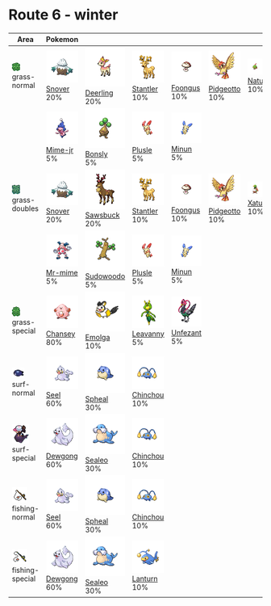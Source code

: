 # Route 6 - winter

| Area                                                                             | Pokemon                                                                                      | &nbsp;                                                                                          | &nbsp;                                                                                         | &nbsp;                                                                                        | &nbsp;                                                                                           | &nbsp;                                                                                 |
| -------------------------------------------------------------------------------- | -------------------------------------------------------------------------------------------- | ----------------------------------------------------------------------------------------------- | ---------------------------------------------------------------------------------------------- | --------------------------------------------------------------------------------------------- | ------------------------------------------------------------------------------------------------ | -------------------------------------------------------------------------------------- |
| ![grass-normal](../../img/items/grass-normal.png)<br/>grass-normal<br/>          | ![snover](../../img/pokemon/459.png) <br/>[Snover](/blaze-black-wiki/pokemon/459) <br/>20%   | ![deerling](../../img/pokemon/585.png) <br/>[Deerling](/blaze-black-wiki/pokemon/585) <br/>20%  | ![stantler](../../img/pokemon/234.png) <br/>[Stantler](/blaze-black-wiki/pokemon/234) <br/>10% | ![foongus](../../img/pokemon/590.png) <br/>[Foongus](/blaze-black-wiki/pokemon/590) <br/>10%  | ![pidgeotto](../../img/pokemon/017.png) <br/>[Pidgeotto](/blaze-black-wiki/pokemon/017) <br/>10% | ![natu](../../img/pokemon/177.png) <br/>[Natu](/blaze-black-wiki/pokemon/177) <br/>10% |
|                                                                                  | ![mime-jr](../../img/pokemon/439.png) <br/>[Mime-jr](/blaze-black-wiki/pokemon/439) <br/>5%  | ![bonsly](../../img/pokemon/438.png) <br/>[Bonsly](/blaze-black-wiki/pokemon/438) <br/>5%       | ![plusle](../../img/pokemon/311.png) <br/>[Plusle](/blaze-black-wiki/pokemon/311) <br/>5%      | ![minun](../../img/pokemon/312.png) <br/>[Minun](/blaze-black-wiki/pokemon/312) <br/>5%       |
| ![grass-doubles](../../img/items/grass-doubles.png)<br/>grass-doubles<br/>       | ![snover](../../img/pokemon/459.png) <br/>[Snover](/blaze-black-wiki/pokemon/459) <br/>20%   | ![sawsbuck](../../img/pokemon/586.png) <br/>[Sawsbuck](/blaze-black-wiki/pokemon/586) <br/>20%  | ![stantler](../../img/pokemon/234.png) <br/>[Stantler](/blaze-black-wiki/pokemon/234) <br/>10% | ![foongus](../../img/pokemon/590.png) <br/>[Foongus](/blaze-black-wiki/pokemon/590) <br/>10%  | ![pidgeotto](../../img/pokemon/017.png) <br/>[Pidgeotto](/blaze-black-wiki/pokemon/017) <br/>10% | ![xatu](../../img/pokemon/178.png) <br/>[Xatu](/blaze-black-wiki/pokemon/178) <br/>10% |
|                                                                                  | ![mr-mime](../../img/pokemon/122.png) <br/>[Mr-mime](/blaze-black-wiki/pokemon/122) <br/>5%  | ![sudowoodo](../../img/pokemon/185.png) <br/>[Sudowoodo](/blaze-black-wiki/pokemon/185) <br/>5% | ![plusle](../../img/pokemon/311.png) <br/>[Plusle](/blaze-black-wiki/pokemon/311) <br/>5%      | ![minun](../../img/pokemon/312.png) <br/>[Minun](/blaze-black-wiki/pokemon/312) <br/>5%       |
| ![grass-special](../../img/items/grass-special.png)<br/>grass-special<br/>       | ![chansey](../../img/pokemon/113.png) <br/>[Chansey](/blaze-black-wiki/pokemon/113) <br/>80% | ![emolga](../../img/pokemon/587.png) <br/>[Emolga](/blaze-black-wiki/pokemon/587) <br/>10%      | ![leavanny](../../img/pokemon/542.png) <br/>[Leavanny](/blaze-black-wiki/pokemon/542) <br/>5%  | ![unfezant](../../img/pokemon/521.png) <br/>[Unfezant](/blaze-black-wiki/pokemon/521) <br/>5% |
| ![surf-normal](../../img/items/surf-normal.png)<br/>surf-normal<br/>             | ![seel](../../img/pokemon/086.png) <br/>[Seel](/blaze-black-wiki/pokemon/086) <br/>60%       | ![spheal](../../img/pokemon/363.png) <br/>[Spheal](/blaze-black-wiki/pokemon/363) <br/>30%      | ![chinchou](../../img/pokemon/170.png) <br/>[Chinchou](/blaze-black-wiki/pokemon/170) <br/>10% |
| ![surf-special](../../img/items/surf-special.png)<br/>surf-special<br/>          | ![dewgong](../../img/pokemon/087.png) <br/>[Dewgong](/blaze-black-wiki/pokemon/087) <br/>60% | ![sealeo](../../img/pokemon/364.png) <br/>[Sealeo](/blaze-black-wiki/pokemon/364) <br/>30%      | ![chinchou](../../img/pokemon/170.png) <br/>[Chinchou](/blaze-black-wiki/pokemon/170) <br/>10% |
| ![fishing-normal](../../img/items/fishing-normal.png)<br/>fishing-normal<br/>    | ![seel](../../img/pokemon/086.png) <br/>[Seel](/blaze-black-wiki/pokemon/086) <br/>60%       | ![spheal](../../img/pokemon/363.png) <br/>[Spheal](/blaze-black-wiki/pokemon/363) <br/>30%      | ![chinchou](../../img/pokemon/170.png) <br/>[Chinchou](/blaze-black-wiki/pokemon/170) <br/>10% |
| ![fishing-special](../../img/items/fishing-special.png)<br/>fishing-special<br/> | ![dewgong](../../img/pokemon/087.png) <br/>[Dewgong](/blaze-black-wiki/pokemon/087) <br/>60% | ![sealeo](../../img/pokemon/364.png) <br/>[Sealeo](/blaze-black-wiki/pokemon/364) <br/>30%      | ![lanturn](../../img/pokemon/171.png) <br/>[Lanturn](/blaze-black-wiki/pokemon/171) <br/>10%   |